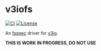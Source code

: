 # v3iofs

[![CI](https://github.com/353solutions/v3iofs/workflows/CI/badge.svg)](https://github.com/353solutions/v3iofs/actions?query=workflow%3ACI)
[![License](https://img.shields.io/badge/License-Apache%202.0-blue.svg)](https://opensource.org/licenses/Apache-2.0)


An [fsspec][fsspec] driver for [v3io][v3io].

**THIS IS WORK IN PROGRESS, DO NOT USE**


[fsspec]: (https://filesystem-spec.readthedocs.io)
[v3io]: https://www.iguazio.com/docs/tutorials/latest-release/getting-started/containers/
